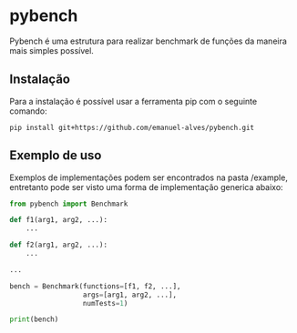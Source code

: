 # pybench

Pybench é uma estrutura para realizar benchmark de funções da maneira mais simples possível.

## Instalação

Para a instalação é possível usar a ferramenta pip com o seguinte comando:

    pip install git+https://github.com/emanuel-alves/pybench.git

## Exemplo de uso

Exemplos de implementações podem ser encontrados na pasta /example, entretanto pode ser visto uma forma de implementação generica abaixo:

```python
from pybench import Benchmark

def f1(arg1, arg2, ...):
    ...

def f2(arg1, arg2, ...):
    ...

...

bench = Benchmark(functions=[f1, f2, ...],
                  args=[arg1, arg2, ...],
                  numTests=1)

print(bench)

```
    